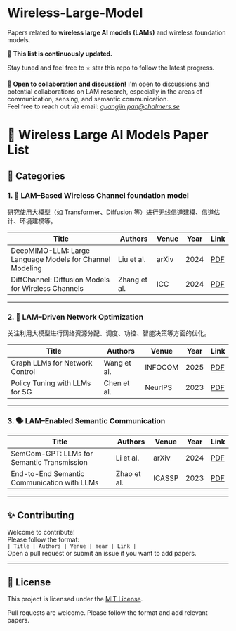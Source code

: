 # Wireless-Large-Model
Papers related to **wireless large AI models (LAMs)** and wireless foundation models.

📌 **This list is continuously updated.**

Stay tuned and feel free to ⭐ star this repo to follow the latest progress.

🤝 **Open to collaboration and discussion!**
I'm open to discussions and potential collaborations on LAM research, especially in the areas of communication, sensing, and semantic communication.  
Feel free to reach out via email: *guangjin.pan@chalmers.se*

# 📡 Wireless Large AI Models Paper List



## 📂 Categories

### 1. 📶 LAM–Based Wireless Channel foundation model 
研究使用大模型（如 Transformer、Diffusion 等）进行无线信道建模、信道估计、环境建模等。

| Title | Authors | Venue | Year | Link |
|-------|---------|-------|------|------|
| DeepMIMO-LLM: Large Language Models for Channel Modeling | Liu et al. | arXiv | 2024 | [PDF](https://arxiv.org/abs/xxxx) |
| DiffChannel: Diffusion Models for Wireless Channels | Zhang et al. | ICC | 2024 | [PDF](https://arxiv.org/abs/xxxx) |

---

### 2. 🧠 LAM–Driven Network Optimization  
关注利用大模型进行网络资源分配、调度、功控、智能决策等方面的优化。

| Title | Authors | Venue | Year | Link |
|-------|---------|-------|------|------|
| Graph LLMs for Network Control | Wang et al. | INFOCOM | 2025 | [PDF](https://arxiv.org/abs/xxxx) |
| Policy Tuning with LLMs for 5G | Chen et al. | NeurIPS | 2023 | [PDF](https://arxiv.org/abs/xxxx) |

---

### 3. 🗣️ LAM–Enabled Semantic Communication  

| Title | Authors | Venue | Year | Link |
|-------|---------|-------|------|------|
| SemCom-GPT: LLMs for Semantic Transmission | Li et al. | arXiv | 2024 | [PDF](https://arxiv.org/abs/xxxx) |
| End-to-End Semantic Communication with LLMs | Zhao et al. | ICASSP | 2023 | [PDF](https://arxiv.org/abs/xxxx) |

---

## ✨ Contributing

Welcome to contribute!  
Please follow the format:  
`| Title | Authors | Venue | Year | Link |`  
Open a pull request or submit an issue if you want to add papers.

---

## 📄 License

This project is licensed under the [MIT License](LICENSE).

Pull requests are welcome. Please follow the format and add relevant papers.
